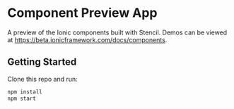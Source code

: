 # Component Preview App

A preview of the Ionic components built with Stencil. Demos can be viewed at https://beta.ionicframework.com/docs/components.

## Getting Started

Clone this repo and run:

```bash
npm install
npm start
```